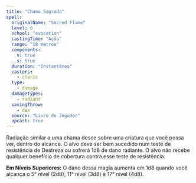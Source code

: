 ```yaml
---
title: "Chama Sagrada"
spell:
  originalName: "Sacred Flame"
  level: 0
  school: "evocation"
  castingTime: "Ação"
  range: "18 metros"
  components:
    v: true
    s: true
  duration: "Instantânea"
  casters:
    - cleric
  type:
    - damage
  damageTypes:
    - radiant
  savingThrow:
    - dex
  source: "Livro do Jogador"
  upcast: true
---
```


Radiação similar a uma chama desce sobre uma criatura que você possa ver, dentro do alcance. O alvo deve ser bem sucedido num teste de resistência de Destreza ou sofrerá 1d8 de dano radiante. O alvo não recebe qualquer benefício de cobertura contra esse teste de resistência.

**Em Níveis Superiores:** O dano dessa magia aumenta em 1d8 quando você alcança o 5° nível (2d8), 11° nível (3d8) e 17° nível (4d8).
